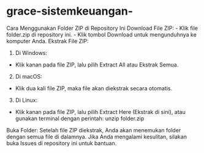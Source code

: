# grace-sistemkeuangan-

Cara Menggunakan Folder ZIP di Repository Ini
Download File ZIP:
    - Klik file folder.zip di repository ini.
    - Klik tombol Download untuk mengunduhnya ke komputer Anda.
Ekstrak File ZIP:
1. Di Windows:
  - Klik kanan pada file ZIP, lalu pilih Extract All atau Ekstrak Semua.

2. Di macOS:
  - Klik dua kali file ZIP, maka file akan diekstrak secara otomatis.

3. Di Linux:
  - Klik kanan pada file ZIP, lalu pilih Extract Here (Ekstrak di sini), atau gunakan terminal dengan perintah: unzip folder.zip

Buka Folder:
Setelah file ZIP diekstrak, Anda akan menemukan folder dengan semua file di dalamnya.
Jika Anda mengalami kesulitan, silakan buka Issues di repository ini untuk bantuan.
